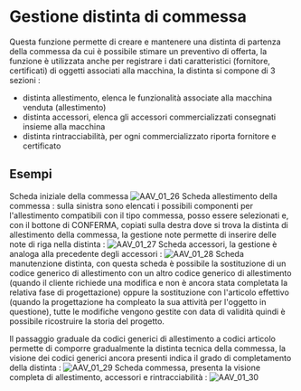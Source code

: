 # Gestione distinta di commessa
Questa funzione permette di creare e mantenere una distinta di partenza della commessa da cui è possibile stimare un preventivo di offerta, la funzione è utilizzata anche per registrare i dati caratteristici (fornitore, certificati) di oggetti associati alla macchina, la distinta si compone di 3 sezioni : 
 * distinta allestimento, elenca le funzionalità associate alla macchina venduta (allestimento)
 * distinta accessori, elenca gli accessori commercializzati consegnati insieme alla macchina
 * distinta rintracciabilità, per ogni commercializzato riporta fornitore e certificato

## Esempi
Scheda iniziale della commessa
![AAV_01_26](http://localhost:3000/immagini/AAV_01_02/AAV_01_26.png)
Scheda allestimento della commessa :  sulla sinistra sono elencati i possibili componenti per l'allestimento compatibili con il tipo commessa, posso essere selezionati e, con il bottone di CONFERMA, copiati sulla destra dove si trova la distinta di allestimento della commessa, la gestione note permette di inserire delle note di riga nella distinta : 
![AAV_01_27](http://localhost:3000/immagini/AAV_01_02/AAV_01_27.png)
Scheda accessori, la gestione è analoga alla precedente degli accessori : 
![AAV_01_28](http://localhost:3000/immagini/AAV_01_02/AAV_01_28.png)
Scheda manutenzione distinta, con questa scheda è possibile la sostituzione di un codice generico di allestimento con un altro codice generico di allestimento (quando il cliente richiede una modifica e non è ancora stata completata la relativa fase di progettazione) oppure la sostituzione con l'articolo effettivo (quando la progettazione ha compleato la sua attività per l'oggetto in questione), tutte le modifiche vengono gestite con data di validità quindi è possibile ricostruire la storia del progetto.

Il passaggio graduale da codici generici di allestimento a codici articolo permette di comporre gradualmente la distinta tecnica della commessa, la visione dei codici generici ancora presenti indica il grado di completamento della distinta : 
![AAV_01_29](http://localhost:3000/immagini/AAV_01_02/AAV_01_29.png)
Scheda commessa, presenta la visione completa di allestimento, accessori e rintracciabilità : 
![AAV_01_30](http://localhost:3000/immagini/AAV_01_02/AAV_01_30.png)